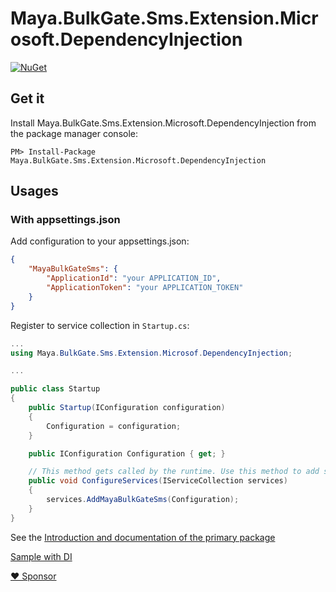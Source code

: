 # Maya.BulkGate.Sms.Extension.Microsoft.DependencyInjection

[![NuGet](https://img.shields.io/nuget/v/Maya.BulkGate.Sms.Extension.Microsoft.DependencyInjection.svg)](https://www.nuget.org/packages/Maya.BulkGate.Sms.Extension.Microsoft.DependencyInjection)

## Get it

Install Maya.BulkGate.Sms.Extension.Microsoft.DependencyInjection from the package manager console:

```
PM> Install-Package Maya.BulkGate.Sms.Extension.Microsoft.DependencyInjection
```


## Usages

### With appsettings.json

Add configuration to your appsettings.json:

```json
{
    "MayaBulkGateSms": {
        "ApplicationId": "your APPLICATION_ID",
        "ApplicationToken": "your APPLICATION_TOKEN"
    }
}
```

Register to service collection in `Startup.cs`:

`````c#
...
using Maya.BulkGate.Sms.Extension.Microsof.DependencyInjection;

...

public class Startup
{
    public Startup(IConfiguration configuration)
    {
        Configuration = configuration;
    }

    public IConfiguration Configuration { get; }

    // This method gets called by the runtime. Use this method to add services to the container.
    public void ConfigureServices(IServiceCollection services)
    {
        services.AddMayaBulkGateSms(Configuration);
    }
}
`````

See the [Introduction and documentation of the primary package](https://mayaleh.github.io/Maya.Bulkgate.Sms/articles/intro.html)


[Sample with DI](https://github.com/mayaleh/Maya.SendSms)

[♥ Sponsor](https://github.com/sponsors/mayaleh)